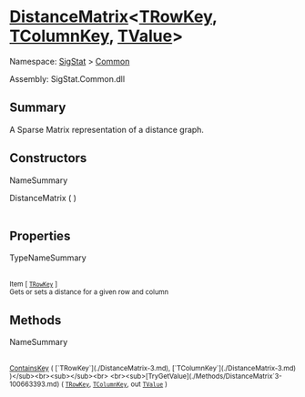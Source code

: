 # [DistanceMatrix](./DistanceMatrix-3.md)\<[TRowKey](./DistanceMatrix-3.md), [TColumnKey](./DistanceMatrix-3.md), [TValue](./DistanceMatrix-3.md)>

Namespace: [SigStat]() > [Common](./README.md)

Assembly: SigStat.Common.dll

## Summary
A Sparse Matrix representation of a distance graph.

## Constructors

NameSummary

DistanceMatrix (  )<br><sub></sub><br>


## Properties

TypeNameSummary

<br><sub>Item [ [`TRowKey`](./DistanceMatrix-3.md) ]</sub><br><sub>Gets or sets a distance for a given row and column</sub><br>


## Methods

NameSummary

<br><sub>[ContainsKey](./Methods/DistanceMatrix`3-100663394.md) ( [`TRowKey`](./DistanceMatrix-3.md), [`TColumnKey`](./DistanceMatrix-3.md) )</sub><br><sub></sub><br>
<br><sub>[TryGetValue](./Methods/DistanceMatrix`3-100663393.md) ( [`TRowKey`](./DistanceMatrix-3.md), [`TColumnKey`](./DistanceMatrix-3.md), out [`TValue`](./DistanceMatrix-3.md) )</sub><br><sub></sub><br>


